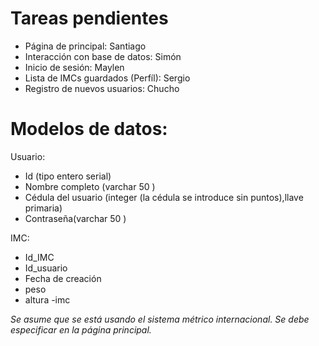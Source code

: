 # Tareas pendientes

- Página de principal: Santiago
- Interacción con base de datos: Simón
- Inicio de sesión: Maylen
- Lista de IMCs guardados (Perfíl): Sergio
- Registro de nuevos usuarios: Chucho 

# Modelos de datos:

Usuario:
- Id (tipo entero serial)
- Nombre completo (varchar 50 )
- Cédula del usuario (integer (la cédula se introduce sin puntos),llave primaria)
- Contraseña(varchar 50 )

IMC:
- Id_IMC
- Id_usuario
- Fecha de creación
- peso 
- altura
-imc

*Se asume que se está usando el sistema métrico internacional.*
*Se debe especificar en la página principal.*